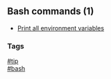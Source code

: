 ## Bash commands (1)

- [Print all environment variables](print-all-env-variables.md)

### Tags
[#tip](../../tips.md)  
[#bash](../bash.md)